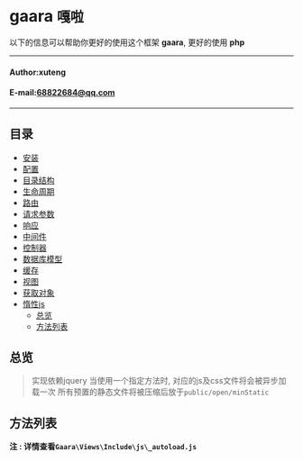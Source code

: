 **gaara** `嘎啦`
==========================
以下的信息可以帮助你更好的使用这个框架 **gaara**, 更好的使用 **php**
****
#### Author:xuteng
#### E-mail:68822684@qq.com
****
## 目录
* [安装](/helper/install.md)
* [配置](/helper/configure.md)
* [目录结构](/helper/catalog.md)
* [生命周期](/helper/cycle.md)
* [路由](/helper/route.md)
* [请求参数](/helper/request.md)
* [响应](/helper/response.md)
* [中间件](/helper/middleware.md)
* [控制器](/helper/controller.md)
* [数据库模型](/helper/model.md)
* [缓存](/helper/cache.md)
* [视图](/helper/view.md)
* [获取对象](/helper/getobj.md)
* [惰性js](/helper/inertjs.md)
    * [总览](#总览)
    * [方法列表](#别名获取)

## 总览

> 实现依赖jquery
> 当使用一个指定方法时, 对应的js及css文件将会被异步加载一次
> 所有预置的静态文件将被压缩后放于`public/open/minStatic`

## 方法列表

**注 : 详情查看`Gaara\Views\Include\js\_autoload.js`**

